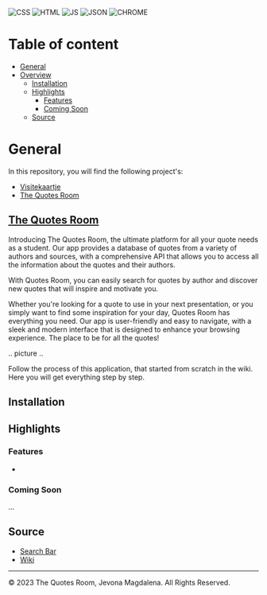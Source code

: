 ![CSS](https://img.shields.io/badge/CSS3-1572B6?style=for-the-badge&logo=css3&logoColor=white)
![HTML](https://img.shields.io/badge/HTML5-E34F26?style=for-the-badge&logo=html5&logoColor=white)
![JS](https://img.shields.io/badge/JavaScript-323330?style=for-the-badge&logo=javascript&logoColor=F7DF1E)
![JSON](https://img.shields.io/badge/json-5E5C5C?style=for-the-badge&logo=json&logoColor=white)
![CHROME](https://img.shields.io/badge/Google_chrome-4285F4?style=for-the-badge&logo=Google-chrome&logoColor=white)

# Table of content
* [General](https://github.com/RainbowJM/web-app-from-scratch-2223/blob/main/README.md#general)
* [Overview](https://github.com/RainbowJM/web-app-from-scratch-2223/edit/main/README.md#the-quotes-room)
  * [Installation](https://github.com/RainbowJM/web-app-from-scratch-2223/blob/main/README.md#installation)
  * [Highlights](https://github.com/RainbowJM/web-app-from-scratch-2223/edit/main/README.md#highlights)
    * [Features](https://github.com/RainbowJM/web-app-from-scratch-2223/edit/main/README.md#features)
    * [Coming Soon](https://github.com/RainbowJM/web-app-from-scratch-2223/edit/main/README.md#coming-soon)
  * [Source](https://github.com/RainbowJM/web-app-from-scratch-2223/edit/main/README.md#source)
  
# General
In this repository, you will find the following project's:
- [Visitekaartje](https://github.com/RainbowJM/web-app-from-scratch-2223/tree/main/visitekaartje)
- [The Quotes Room](https://github.com/RainbowJM/web-app-from-scratch-2223/tree/main/spa)

## [The Quotes Room](https://rainbowjm.github.io/web-app-from-scratch-2223/spa/index.html)
Introducing The Quotes Room, the ultimate platform for all your quote needs as a student. Our app provides a database of quotes from a variety of authors and sources, with a comprehensive API that allows you to access all the information about the quotes and their authors.

With Quotes Room, you can easily search for quotes by author and discover new quotes that will inspire and motivate you. 

Whether you're looking for a quote to use in your next presentation, or you simply want to find some inspiration for your day, Quotes Room has everything you need. Our app is user-friendly and easy to navigate, with a sleek and modern interface that is designed to enhance your browsing experience.
The place to be for all the quotes!

.. picture ..

Follow the process of this application, that started from scratch in the wiki. Here you will get everything step by step.

## Installation

## Highlights

### Features
* 
### Coming Soon
...

## Source
* [Search Bar](https://dev.to/am20dipi/how-to-build-a-simple-search-bar-in-javascript-4onf)
* [Wiki](https://github.com/RainbowJM/web-app-from-scratch-2223.wiki.git)

- - -
© 2023 The Quotes Room, Jevona Magdalena. All Rights Reserved.
